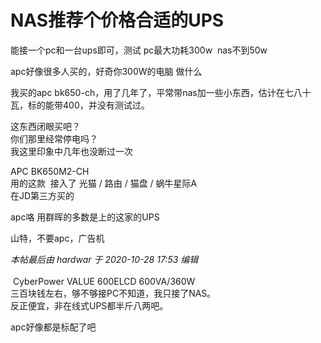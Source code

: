 # NAS推荐个价格合适的UPS


能接一个pc和一台ups即可，测试 pc最大功耗300w&nbsp;&nbsp;nas不到50w

apc好像很多人买的，好奇你300W的电脑 做什么

我买的apc bk650-ch，用了几年了，平常带nas加一些小东西，估计在七八十瓦，标的能带400，并没有测试过。

这东西闭眼买吧？<br />
你们那里经常停电吗？<br />
我这里印象中几年也没断过一次

APC BK650M2-CH <br />
用的这款&nbsp;&nbsp;接入了 光猫 / 路由 / 猫盘 / 蜗牛星际A<br />
在JD第三方买的

apc咯 用群晖的多数是上的这家的UPS

山特，不要apc，广告机

<i class="pstatus"> 本帖最后由 hardwar 于 2020-10-28 17:53 编辑 </i><br />
<br />
<img src="static/image/smiley/yct/010.gif" smilieid="41" border="0" alt="" /> CyberPower VALUE 600ELCD 600VA/360W<br />
三百块钱左右，够不够接PC不知道，我只接了NAS。<br />
反正便宜，非在线式UPS都半斤八两吧。

apc好像都是标配了吧
